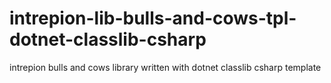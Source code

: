 # intrepion-lib-bulls-and-cows-tpl-dotnet-classlib-csharp
intrepion bulls and cows library written with dotnet classlib csharp template
